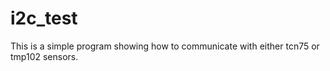 # i2c_test

This is a simple program showing how to communicate with either tcn75 or tmp102 sensors.
